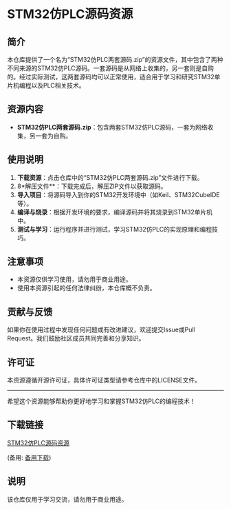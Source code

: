 # STM32仿PLC源码资源

## 简介
本仓库提供了一个名为“STM32仿PLC两套源码.zip”的资源文件，其中包含了两种不同来源的STM32仿PLC源码。一套源码是从网络上收集的，另一套则是自购的。经过实际测试，这两套源码均可以正常使用，适合用于学习和研究STM32单片机编程以及PLC相关技术。

## 资源内容
- **STM32仿PLC两套源码.zip**：包含两套STM32仿PLC源码，一套为网络收集，另一套为自购。

## 使用说明
1. **下载资源**：点击仓库中的“STM32仿PLC两套源码.zip”文件进行下载。
2. 8*解压文件**：下载完成后，解压ZIP文件以获取源码。
3. **导入项目**：将源码导入到你的STM32开发环境中（如Keil、STM32CubeIDE等）。
4. **编译与烧录**：根据开发环境的要求，编译源码并将其烧录到STM32单片机中。
5. **测试与学习**：运行程序并进行测试，学习STM32仿PLC的实现原理和编程技巧。

## 注意事项
- 本资源仅供学习使用，请勿用于商业用途。
- 使用本资源引起的任何法律纠纷，本仓库概不负责。

## 贡献与反馈
如果你在使用过程中发现任何问题或有改进建议，欢迎提交Issue或Pull Request。我们鼓励社区成员共同完善和分享知识。

## 许可证
本资源遵循开源许可证，具体许可证类型请参考仓库中的LICENSE文件。

---

希望这个资源能够帮助你更好地学习和掌握STM32仿PLC的编程技术！

## 下载链接
[STM32仿PLC源码资源](https://pan.quark.cn/s/bee94ddb5f0e) 

(备用: [备用下载](https://pan.baidu.com/s/1lcM_YSRk8SdqlASvjVeOQA?pwd=1234))

## 说明

该仓库仅用于学习交流，请勿用于商业用途。
